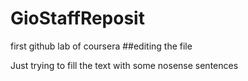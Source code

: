 # GioStaffReposit
first github lab of coursera
##editing the file

Just trying to fill the text with some nosense sentences
